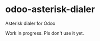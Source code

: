 odoo-asterisk-dialer
====================

Asterisk dialer for Odoo

Work in progress. Pls don't use it yet.